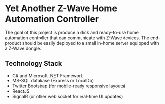 # Yet Another Z-Wave Home Automation Controller

The goal of this project is produce a slick and ready-to-use home automation controller that can communicate with Z-Wave devices. The end-product should be easily deployed to a small in-home server equipped with a Z-Wave dongle.

## Technology Stack

- C# and Microsoft .NET Framework
- MS-SQL database (Express or LocalDb)
- Twitter Bootstrap (for mobile-ready responsive layouts)
- ReactJS
- SignalR (or other web socket for real-time UI updates)
